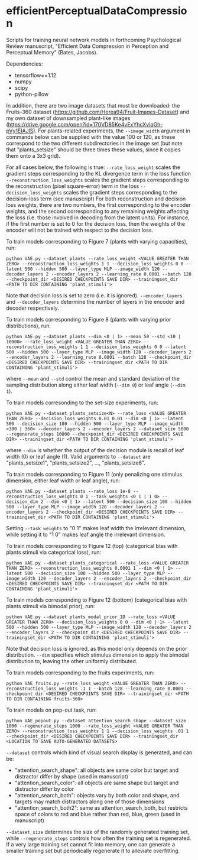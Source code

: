 # efficientPerceptualDataCompression
Scripts for training neural network models in forthcoming Psychological Review manuscript, "Efficient Data Compression in Perception and Perceptual Memory" (Bates, Jacobs).

Dependencies:
* tensorflow==1.12
* numpy
* scipy
* python-pillow

In addition, there are two image datasets that must be downloaded: the Fruits-360 dataset (https://github.com/Horea94/Fruit-Images-Dataset) and my own dataset of downsampled plant-like images (https://drive.google.com/open?id=170VD85Ke4vExYhcXviqGh-pVy1EIAJlS). For plants-related experiments, the `--image_width` argument in commands below can be supplied with the value 100 or 120, as these correspond to the two different subdirectories in the image set (but note that "plants_setsize" should be three times these values, since it copies them onto a 3x3 grid).

For all cases below, the following is true:
`--rate_loss_weight` scales the gradient steps corresponding to the KL divergence term in the loss function
`--reconstruction_loss_weights` scales the gradient steps corresponding to the reconstruction (pixel square-error) term in the loss
`--decision_loss_weights` scales the gradient steps corresponding to the decision-loss term (see manuscript)
For both reconstruction and decision loss weights, there are two numbers, the first corresponding to the encoder weights, and the second corresponding to any remaining weights affecting the loss (i.e. those involved in decoding from the latent units). For instance, if the first number is set to 0 for the decision loss, then the weights of the encoder will not be trained with respect to the decision loss.


To train models corresponding to Figure 7 (plants with varying capacities), run:

`python VAE.py --dataset plants --rate_loss_weight <VALUE GREATER THAN ZERO> --reconstruction_loss_weights 1 1 --decision_loss_weights 0 0 --latent 500 --hidden 500 --layer_type MLP --image_width 120 --decoder_layers 2 --encoder_layers 2 --learning_rate 0.0001 --batch 128 --checkpoint_dir <DESIRED CHECKPOINTS SAVE DIR> --trainingset_dir <PATH TO DIR CONTAINING 'plant_stimuli'>`

Note that decision loss is set to zero (i.e. it is ignored). `--encoder_layers` and `--decoder_layers` determine the number of layers in the encoder and decoder respectively.


To train models corresponding to Figure 8 (plants with varying prior distributions), run:

`python VAE.py --dataset plants --dim <0 | 1> --mean 50 --std <10 | 10000> --rate_loss_weight <VALUE GREATER THAN ZERO> --reconstruction_loss_weights 1 1 --decision_loss_weights 0 0 --latent 500 --hidden 500 --layer_type MLP --image_width 120 --decoder_layers 2 --encoder_layers 2 --learning_rate 0.0001 --batch 128 --checkpoint_dir <DESIRED CHECKPOINTS SAVE DIR> --trainingset_dir <PATH TO DIR CONTAINING 'plant_stimuli'>`

where `--mean` and `--std` control the mean and standard deviation of the sampling distribution along either leaf width (`--dim 0`) or leaf angle (`--dim 1`).


To train models corresonding to the set-size experiments, run:

`python VAE.py --dataset plants_setsize<N> --rate_loss <VALUE GREATER THAN ZERO> --decision_loss_weights 0.01 0.01 --dim <0 | 1> --latent 500 --decision_size 100 --hidden 500 --layer_type MLP --image_width <300 | 360> --decoder_layers 2 --encoder_layers 2 --dataset_size 5000 --regenerate_steps 10000 --checkpoint_dir <DESIRED CHECKPOINTS SAVE DIR> --trainingset_dir <PATH TO DIR CONTAINING 'plant_stimuli'>`

where `--dim` is whether the output of the decision module is recall of leaf width (0) or leaf angle (1). Valid arguments to `--dataset` are "plants_setsize1", "plants_setsize2", ..., "plants_setsize6".

To train models corresponding to Figure 11 (only penalizing one stimulus dimension, either leaf width or leaf angle), run:

`python VAE.py --dataset plants --rate_loss 1e-8 --reconstruction_loss_weights 0 1 --task_weights <0 1 | 1 0> --decision_dim 2 --dim <0 | 1> --latent 500 --decision_size 100 --hidden 500 --layer_type MLP --image_width 120 --decoder_layers 2 --encoder_layers 2 --checkpoint_dir <DESIRED CHECKPOINTS SAVE DIR> --trainingset_dir <PATH TO DIR CONTAINING 'plant_stimuli'>`

Setting `--task_weights` to "0 1" makes leaf width the irrelevant dimension, while setting it to "1 0" makes leaf angle the irrelevant dimension.

To train models corresponding to Figure 12 (top) (categorical bias with plants stimuli via categorical loss), run:

`python VAE.py --dataset plants_categorical --rate_loss <VALUE GREATER THAN ZERO> --reconstruction_loss_weights 0.0001 1 --dim <0 | 1> --latent 500 --decision_size 100 --hidden 500 --layer_type MLP --image_width 120 --decoder_layers 2 --encoder_layers 2 --checkpoint_dir <DESIRED CHECKPOINTS SAVE DIR> --trainingset_dir <PATH TO DIR CONTAINING 'plant_stimuli'>`

To train models corresponding to Figure 12 (bottom) (categorical bias with plants stimuli via bimodal prior), run:

`python VAE.py --dataset plants_modal_prior_1D --rate_loss <VALUE GREATER THAN ZERO> --decision_loss_weights 0 0 --dim <0 | 1> --latent 500 --hidden 500 --layer_type MLP --image_width 120 --decoder_layers 2 --encoder_layers 2 --checkpoint_dir <DESIRED CHECKPOINTS SAVE DIR> --trainingset_dir <PATH TO DIR CONTAINING 'plant_stimuli'>`

Note that decision loss is ignored, as this model only depends on the prior distribution. `--dim` specifies which stimulus dimension to apply the bimodal distribution to, leaving the other uniformly distributed.


To train models corresponding to the fruits experiments, run:

`python VAE_fruits.py --rate_loss_weight <VALUE GREATER THAN ZERO> --reconstruction_loss_weights .1 1 --batch 128 --learning_rate 0.0001 --checkpoint_dir <DESIRED CHECKPOINTS SAVE DIR> --trainingset_dir <PATH TO DIR CONTAINING fruits-360>`


To train models on pop-out task, run:

`python VAE_popout.py --dataset attention_search_shape --dataset_size 1000 --regenerate_steps 1000 --rate_loss_weight <VALUE GREATER THAN ZERO> --reconstruction_loss_weights 1 1 --decision_loss_weights .01 1 --checkpoint_dir <DESIRED CHECKPOINTS SAVE DIR> --trainingset_dir <LOCATION TO SAVE AUTO-GENERATED DATASETS>`

`--dataset` controls which kind of visual search display is generated, and can be:
* "attention_search_shape": all objects are same color but target and distractor differ by shape (used in manuscript)
* "attention_search_color": all objects are same shape but target and distractor differ by color
* "attention_search_both": objects vary by both color and shape, and targets may match distractors along one of those dimensions
* "attention_search_both2": same as attention_search_both, but restricts space of colors to red and blue rather than red, blue, green (used in manuscript)

`--dataset_size` determines the size of the randomly generated training set, while `--regenerate_steps` controls how often the training set is regenerated. If a very large training set cannot fit into memory, one can generate a smaller training set but periodically regenerate it to alleviate overfitting.
